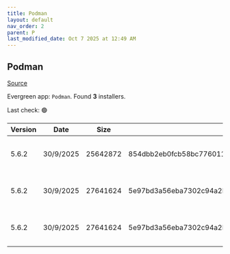 ```yaml
---
title: Podman
layout: default
nav_order: 2
parent: P
last_modified_date: Oct 7 2025 at 12:49 AM
---
```


## Podman

[Source](https://github.com/containers/podman)

Evergreen app: `Podman`. Found **3** installers.

Last check: 🟢

| Version | Date      | Size     | Sha256                                                           | Architecture | InstallerType | Type | URI                                                                                                                                                                                                  |
| ------- | --------- | -------- | ---------------------------------------------------------------- | ------------ | ------------- | ---- | ---------------------------------------------------------------------------------------------------------------------------------------------------------------------------------------------------- |
| 5.6.2   | 30/9/2025 | 25642872 | 854dbb2eb0fcb58bc7760113c8297a4a492c93885cd6cd07843105d0ce0d2c83 | ARM64        | Default       | exe  | [https://github.com/containers/podman/releases/download/v5.6.2/podman-installer-windows-arm64.exe](https://github.com/containers/podman/releases/download/v5.6.2/podman-installer-windows-arm64.exe) |
| 5.6.2   | 30/9/2025 | 27641624 | 5e97bd3a56eba7302c94a2b11a8a639f513830c228d27f9cda7e557a77bd4379 | x64          | Default       | exe  | [https://github.com/containers/podman/releases/download/v5.6.2/podman-installer-windows-amd64.exe](https://github.com/containers/podman/releases/download/v5.6.2/podman-installer-windows-amd64.exe) |
| 5.6.2   | 30/9/2025 | 27641624 | 5e97bd3a56eba7302c94a2b11a8a639f513830c228d27f9cda7e557a77bd4379 | x86          | Default       | exe  | [https://github.com/containers/podman/releases/download/v5.6.2/podman-5.6.2-setup.exe](https://github.com/containers/podman/releases/download/v5.6.2/podman-5.6.2-setup.exe)                         |
